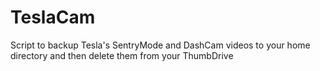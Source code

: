 # TeslaCam
Script to backup Tesla's SentryMode and DashCam videos to your home directory and then delete them from your ThumbDrive
